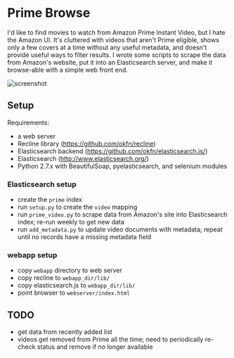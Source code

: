 # Prime Browse

I'd like to find movies to watch from Amazon Prime Instant Video, but I hate
the Amazon UI.  It's cluttered with videos that aren't Prime eligible, shows
only a few covers at a time without any useful metadata, and doesn't provide
useful ways to filter results.  I wrote some scripts to scrape the data from
Amazon's website, put it into an Elasticsearch server, and make it browse-able
with a simple web front end.

![screenshot](https://raw.githubusercontent.com/kielni/prime-browse/master/img/screenshot.png "Screenshot")

## Setup

Requirements:

  * a web server
  * Recline library (https://github.com/okfn/recline)
  * Elasticsearch backend (https://github.com/okfn/elasticsearch.js/)
  * Elasticsearch (http://www.elasticsearch.org/)
  * Python 2.7.x with BeautifulSoap, pyelasticsearch, and selenium modules

### Elasticsearch setup

  * create the `prime` index
  * run `setup.py` to create the `video` mapping 
  * run `prime_video.py` to scrape data from Amazon's site into Elasticsearch index; re-run weekly to get new data
  * run `add_metadata.py` to update video documents with metadata; repeat until no records have a missing metadata field
   

### webapp setup

  * copy `webapp` directory to web server
  * copy recline to `webapp_dir/lib/`
  * copy elasticsearch.js to `webapp_dir/lib/`
  * point browser to `webserver/index.html`

## TODO

  * get data from recently added list
  * videos get removed from Prime all the time; need to periodically re-check status and remove if no longer available

   